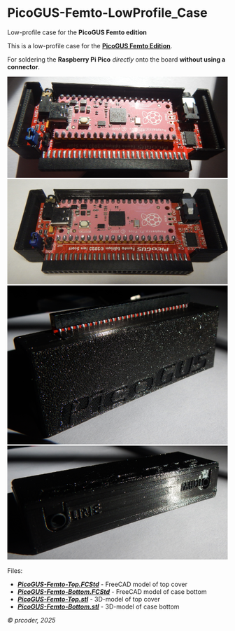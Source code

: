 # PicoGUS-Femto-LowProfile_Case
Low-profile case for the **PicoGUS Femto edition**

This is a low-profile case for the **[PicoGUS Femto Edition](https://github.com/polpo/picogus)**.

For soldering the **Raspberry Pi Pico** *directly* onto the board **without using a connector**.

[![001](001.png)](001.png)[![002](002.png)](002.png)
[![003](003.png)](003.png)[![004](004.png)](004.png)

Files:
- ***[PicoGUS-Femto-Top.FCStd](PicoGUS-Femto-Top.FCStd)*** - FreeCAD model of top cover
- ***[PicoGUS-Femto-Bottom.FCStd](PicoGUS-Femto-Bottom.FCStd)*** - FreeCAD model of case bottom
- ***[PicoGUS-Femto-Top.stl](PicoGUS-Femto-Top.stl)*** - 3D-model of top cover
- ***[PicoGUS-Femto-Bottom.stl](PicoGUS-Femto-Bottom.stl)*** - 3D-model of case bottom

*© prcoder, 2025*
